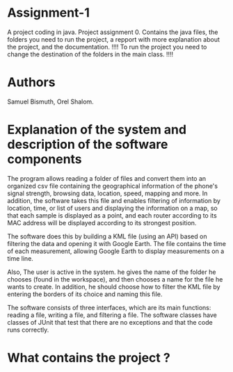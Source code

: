 # Assignment-1
A project coding in java.
Project assignment 0. 
Contains the java files, the folders you need to run the project, a repport with more explanation about the project, and the documentation.
!!!! To run the project you need to change the destination of the folders in the main class. !!!!

# Authors
Samuel Bismuth, Orel Shalom.

# Explanation of the system and description of the software components
The program allows reading a folder of files and convert them into an organized csv file containing the geographical information of the phone's signal strength, browsing data, location, speed, mapping and more. In addition, the software takes this file and enables filtering of information by location, time, or list of users and displaying the information on a map, so that each sample is displayed as a point, and each router according to its MAC address will be displayed according to its strongest position.

The software does this by building a KML file (using an API) based on filtering the data and opening it with Google Earth. The file contains the time of each measurement, allowing Google Earth to display measurements on a time line.

Also, The user is active in the system. he gives the name of the folder he chooses (found in the workspace), and then chooses a name for the file he wants to create. In addition, he should choose how to filter the KML file by entering the borders of its choice and naming this file.

The software consists of three interfaces, which are its main functions: reading a file, writing a file, and filtering a file.
The software classes have classes of JUnit that test that there are no exceptions and that the code runs correctly.

# What contains the project ?

